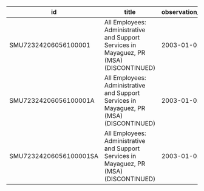 | id                     | title                                                                                   | observation_start   | observation_end   |
|------------------------|-----------------------------------------------------------------------------------------|---------------------|-------------------|
| SMU72324206056100001   | All Employees: Administrative and Support Services in Mayaguez, PR (MSA) (DISCONTINUED) | 2003-01-01          | 2013-12-01        |
| SMU72324206056100001A  | All Employees: Administrative and Support Services in Mayaguez, PR (MSA) (DISCONTINUED) | 2003-01-01          | 2012-01-01        |
| SMU72324206056100001SA | All Employees: Administrative and Support Services in Mayaguez, PR (MSA) (DISCONTINUED) | 2003-01-01          | 2013-12-01        |